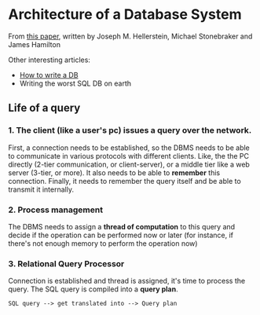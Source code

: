 # Architecture of a Database System

From [this paper](https://dsf.berkeley.edu/papers/fntdb07-architecture.pdf), written by Joseph M. Hellerstein, Michael Stonebraker and James Hamilton

Other interesting articles:

- [How to write a DB](https://cstack.github.io/db_tutorial/)
- Writing the worst SQL DB on earth

## Life of a query

### 1. The client (like a user's pc) issues a query over the network.

First, a connection needs to be established, so the DBMS needs to be able to communicate in various protocols with different clients. Like, the the PC directly (2-tier communication, or client-server), or a middle tier like a web server (3-tier, or more).
It also needs to be able to **remember** this connection.
Finally, it needs to remember the query itself and be able to transmit it internally.

### 2. Process management

The DBMS needs to assign a **thread of computation** to this query and decide if the operation can be performed now or later (for instance, if there's not enough memory to perform the operation now)

### 3. Relational Query Processor

Connection is established and thread is assigned, it's time to process the query.
The SQL query is compiled into a **query plan**.

```
SQL query --> get translated into --> Query plan
```

